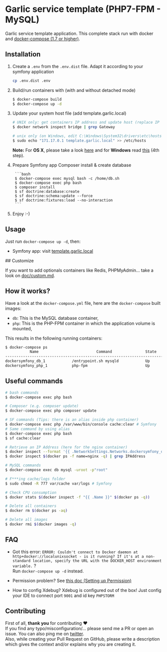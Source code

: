 # Garlic service template (PHP7-FPM - MySQL)
Garlic service template application. This complete stack run with docker and [docker-compose (1.7 or higher)](https://docs.docker.com/compose/).

## Installation

1. Create a `.env` from the `.env.dist` file. Adapt it according to your symfony application

    ```bash
    cp .env.dist .env
    ```


2. Build/run containers with (with and without detached mode)

    ```bash
    $ docker-compose build
    $ docker-compose up -d
    ```

3. Update your system host file (add template.garlic.local)

    ```bash
    # UNIX only: get containers IP address and update host (replace IP according to your configuration)
    $ docker network inspect bridge | grep Gateway

    # unix only (on Windows, edit C:\Windows\System32\drivers\etc\hosts)
    $ sudo echo "171.17.0.1 template.garlic.local" >> /etc/hosts
    ```

    **Note:** For **OS X**, please take a look [here](https://docs.docker.com/docker-for-mac/networking/) and for **Windows** read [this](https://docs.docker.com/docker-for-windows/#/step-4-explore-the-application-and-run-examples) (4th step).

4. Prepare Symfony app
        Composer install & create database

        ```bash
        $ docker-compose exec mysql bash -c /home/db.sh
        $ docker-compose exec php bash
        $ composer install
        $ sf doctrine:database:create
        $ sf doctrine:schema:update --force
        $ sf doctrine:fixtures:load --no-interaction
        ```

5. Enjoy :-)

## Usage

Just run `docker-compose up -d`, then:

* Symfony app: visit [template.garlic.local](http://template.garlic.local)  

## Customize

If you want to add optionals containers like Redis, PHPMyAdmin... take a look on [doc/custom.md](doc/custom.md).

## How it works?

Have a look at the `docker-compose.yml` file, here are the `docker-compose` built images:

* `db`: This is the MySQL database container,
* `php`: This is the PHP-FPM container in which the application volume is mounted,

This results in the following running containers:

```bash
$ docker-compose ps
           Name                          Command               State              Ports            
--------------------------------------------------------------------------------------------------
dockersymfony_db_1            /entrypoint.sh mysqld            Up      0.0.0.0:3306->3306/tcp      
dockersymfony_php_1           php-fpm                          Up      0.0.0.0:9000->9000/tcp      
```

## Useful commands

```bash
# bash commands
$ docker-compose exec php bash

# Composer (e.g. composer update)
$ docker-compose exec php composer update

# SF commands (Tips: there is an alias inside php container)
$ docker-compose exec php /var/www/bin/console cache:clear # Symfony
# Same command by using alias
$ docker-compose exec php bash
$ sf cache:clear

# Retrieve an IP Address (here for the nginx container)
$ docker inspect --format '{{ .NetworkSettings.Networks.dockersymfony_default.IPAddress }}' $(docker ps -f name=nginx -q)
$ docker inspect $(docker ps -f name=nginx -q) | grep IPAddress

# MySQL commands
$ docker-compose exec db mysql -uroot -p"root"

# F***ing cache/logs folder
$ sudo chmod -R 777 var/cache var/logs # Symfony

# Check CPU consumption
$ docker stats $(docker inspect -f "{{ .Name }}" $(docker ps -q))

# Delete all containers
$ docker rm $(docker ps -aq)

# Delete all images
$ docker rmi $(docker images -q)
```

## FAQ

* Got this error: `ERROR: Couldn't connect to Docker daemon at http+docker://localunixsocket - is it running?
If it's at a non-standard location, specify the URL with the DOCKER_HOST environment variable.` ?  
Run `docker-compose up -d` instead.

* Permission problem? See [this doc (Setting up Permission)](http://symfony.com/doc/current/book/installation.html#checking-symfony-application-configuration-and-setup)

* How to config Xdebug?
Xdebug is configured out of the box!
Just config your IDE to connect port  `9001` and id key `PHPSTORM`

## Contributing

First of all, **thank you** for contributing ♥  
If you find any typo/misconfiguration/... please send me a PR or open an issue. You can also ping me on [twitter](https://twitter.com/_maxpou).  
Also, while creating your Pull Request on GitHub, please write a description which gives the context and/or explains why you are creating it.
